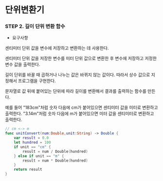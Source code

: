 # 단위변환기

### STEP 2. 길이 단위 변환 함수

- 요구사항

센티미터 단위 값을 변수에 저장하고 변환하는 데 사용한다.

센티미터 단위 값을 저장한 변수를 미터 단위 값으로 변환한 후 변수에 저장하고 저정한 변수 값을 출력한다.

길이 단위를 바꿀 때 곱하거나 나누는 값은 바뀌지 않는 값이다. 따라서 상수 값으로 지정해서 프로그램을 구현한다.

문자열로 값 뒤에 붙어있는 단위에 따라 길이를 변환해서 결과를 출력하는 함수를 만든다.

  예를 들어 "183cm"처럼 숫자 다음에 cm가 붙어있으면 센티미터 값을 미터로 변환하고 출력한다. "3.14m"처럼 숫자 다음에 m가 붙어있으면 미터 값을 센티미터로 변환하고 출력한다.

```swift
// cm <-> m
func unitConvert(num:Double,unit:String) -> Double {
    var result = 0.0
    let hundred = 100
    if unit == "cm" {
        result = num / Double(hundred)
    } else if unit == "m" {
        result = num * Double(hundred)
    }
    return result
}
```

